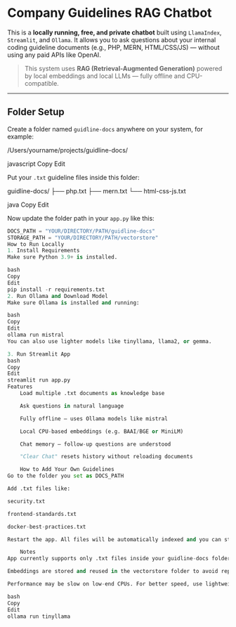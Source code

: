 # Company Guidelines RAG Chatbot

This is a **locally running, free, and private chatbot** built using `LlamaIndex`, `Streamlit`, and `Ollama`. It allows you to ask questions about your internal coding guideline documents (e.g., PHP, MERN, HTML/CSS/JS) — without using any paid APIs like OpenAI.

> This system uses **RAG (Retrieval-Augmented Generation)** powered by local embeddings and local LLMs — fully offline and CPU-compatible.

---

## Folder Setup

Create a folder named `guidline-docs` anywhere on your system, for example:

/Users/yourname/projects/guidline-docs/

javascript
Copy
Edit

Put your `.txt` guideline files inside this folder:

guidline-docs/
├── php.txt
├── mern.txt
└── html-css-js.txt

java
Copy
Edit

Now update the folder path in your `app.py` like this:

```python
DOCS_PATH = "YOUR/DIRECTORY/PATH/guidline-docs"
STORAGE_PATH = "YOUR/DIRECTORY/PATH/vectorstore"
How to Run Locally
1. Install Requirements
Make sure Python 3.9+ is installed.

bash
Copy
Edit
pip install -r requirements.txt
2. Run Ollama and Download Model
Make sure Ollama is installed and running:

bash
Copy
Edit
ollama run mistral
You can also use lighter models like tinyllama, llama2, or gemma.

3. Run Streamlit App
bash
Copy
Edit
streamlit run app.py
Features
    Load multiple .txt documents as knowledge base

    Ask questions in natural language

    Fully offline — uses Ollama models like mistral

    Local CPU-based embeddings (e.g. BAAI/BGE or MiniLM)

    Chat memory — follow-up questions are understood

    "Clear Chat" resets history without reloading documents

    How to Add Your Own Guidelines
Go to the folder you set as DOCS_PATH

Add .txt files like:

security.txt

frontend-standards.txt

docker-best-practices.txt

Restart the app. All files will be automatically indexed and you can start chatting about them.

    Notes
App currently supports only .txt files inside your guidline-docs folder.

Embeddings are stored and reused in the vectorstore folder to avoid reprocessing on each run.

Performance may be slow on low-end CPUs. For better speed, use lightweight models like:

bash
Copy
Edit
ollama run tinyllama